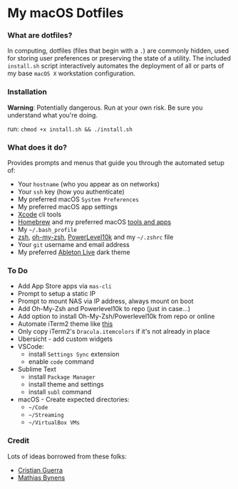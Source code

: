 # My macOS Dotfiles

### What are dotfiles?

In computing, dotfiles (files that begin with a `.`) are commonly hidden, used for storing user preferences or preserving the state of a utility. The included `install.sh` script interactively automates the deployment of all or parts of my base `macOS X` workstation configuration.

### Installation

**Warning**: Potentially dangerous. Run at your own risk. Be sure you understand what you're doing.

run: `chmod +x install.sh && ./install.sh`

### What does it do?

Provides prompts and menus that guide you through the automated setup of:

- Your `hostname` (who you appear as on networks)
- Your `ssh` key (how you authenticate)
- My preferred macOS `System Preferences`
- My preferred macOS app settings
- [Xcode](https://developer.apple.com/library/archive/technotes/tn2339/_index.html) cli tools
- [Homebrew](https://brew.sh/) and my preferred macOS [tools and apps](https://github.com/samkasman/macOS-Dotfiles/blob/master/configs/brew/Brewfile)
- My `~/.bash_profile`
- [zsh](http://zsh.sourceforge.net/), [oh-my-zsh](https://github.com/robbyrussell/oh-my-zsh), [PowerLevel10k](https://github.com/romkatv/powerlevel10k) and my `~/.zshrc` file
- Your `git` username and email address
- My preferred [Ableton Live](https://www.ableton.com/en/live/) dark theme

### To Do

- Add App Store apps via `mas-cli`
- Prompt to setup a static IP
- Prompt to mount NAS via IP address, always mount on boot
- Add Oh-My-Zsh and Powerlevel10k to repo (just in case...)
- Add option to install Oh-My-Zsh/Powerlevel10k from repo or online
- Automate iTerm2 theme like [this](https://github.com/mbadolato/iTerm2-Color-Schemes/issues/140)
- Only copy iTerm2's `Dracula.itemcolors` if it's not already in place
- Ubersicht - add custom widgets
- VSCode:
	- install `Settings Sync` extension
	- enable `code` command
- Sublime Text
	- install `Package Manager`
	- install theme and settings
	- install `subl` command
- macOS - Create expected directories:
	- `~/Code`
	- `~/Streaming`
	- `~/VirtualBox VMs`

### Credit

Lots of ideas borrowed from these folks:
- [Cristian Guerra](https://github.com/explorador)
- [Mathias Bynens](https://github.com/mathiasbynens)
